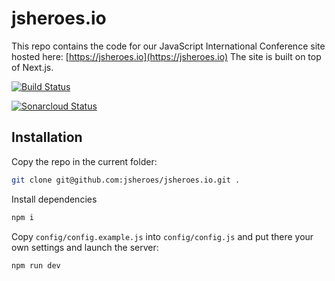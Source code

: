 # jsheroes.io

This repo contains the code for our JavaScript International Conference site hosted here: [https://jsheroes.io](https://jsheroes.io) The site is built on top of Next.js.

[![Build Status](https://travis-ci.org/jsheroes/jsheroes.io.svg?branch=master)](https://travis-ci.org/jsheroes/jsheroes.io)

[![Sonarcloud Status](https://sonarcloud.io/api/project_badges/measure?project=jsheroes_jsheroes.io&metric=alert_status)](https://sonarcloud.io/dashboard?id=jsheroes_jsheroes.io)


## Installation

Copy the repo in the current folder:

```bash
git clone git@github.com:jsheroes/jsheroes.io.git .
```

Install dependencies

```bash
npm i
```

Copy `config/config.example.js` into `config/config.js` and put there your own settings and launch the server:

```bash
npm run dev
```

